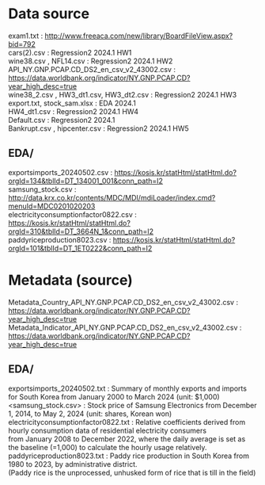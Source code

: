 # Data source
exam1.txt : http://www.freeaca.com/new/library/BoardFileView.aspx?bid=792 \
cars(2).csv : Regression2 2024.1 HW1 \
wine38.csv , NFL14.csv : Regression2 2024.1 HW2 \
API_NY.GNP.PCAP.CD_DS2_en_csv_v2_43002.csv : https://data.worldbank.org/indicator/NY.GNP.PCAP.CD?year_high_desc=true \
wine38_2.csv , HW3_dt1.csv, HW3_dt2.csv : Regression2 2024.1 HW3 \
export.txt, stock_sam.xlsx : EDA 2024.1 \
HW4_dt1.csv : Regression2 2024.1 HW4 \
Default.csv : Regression2 2024.1 \
Bankrupt.csv , hipcenter.csv : Regression2 2024.1 HW5

## EDA/
exportsimports_20240502.csv : https://kosis.kr/statHtml/statHtml.do?orgId=134&tblId=DT_134001_001&conn_path=I2 \
samsung_stock.csv : http://data.krx.co.kr/contents/MDC/MDI/mdiLoader/index.cmd?menuId=MDC0201020203 \
electricityconsumptionfactor0822.csv : https://kosis.kr/statHtml/statHtml.do?orgId=310&tblId=DT_3664N_1&conn_path=I2 \
paddyriceproduction8023.csv : https://kosis.kr/statHtml/statHtml.do?orgId=101&tblId=DT_1ET0222&conn_path=I2

# Metadata (source)
Metadata_Country_API_NY.GNP.PCAP.CD_DS2_en_csv_v2_43002.csv : https://data.worldbank.org/indicator/NY.GNP.PCAP.CD?year_high_desc=true \
Metadata_Indicator_API_NY.GNP.PCAP.CD_DS2_en_csv_v2_43002.csv : https://data.worldbank.org/indicator/NY.GNP.PCAP.CD?year_high_desc=true
## EDA/
exportsimports_20240502.txt : Summary of monthly exports and imports for South Korea from January 2000 to March 2024 (unit: $1,000) \
<samsung_stock.csv> : Stock price of Samsung Electronics from December 1, 2014, to May 2, 2024 (unit: shares, Korean won) \
electricityconsumptionfactor0822.txt : Relative coefficients derived from hourly consumption data of residential electricity consumers \
from January 2008 to December 2022, where the daily average is set as the baseline (=1,000) to calculate the hourly usage relatively. \
paddyriceproduction8023.txt : Paddy rice production in South Korea from 1980 to 2023, by administrative district. \
(Paddy rice is the unprocessed, unhusked form of rice that is till in the field)
